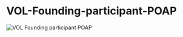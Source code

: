 # VOL-Founding-participant-POAP

![VOL Founding participant POAP](https://user-images.githubusercontent.com/86709559/142405801-fe5831dc-5fe2-4b69-a93e-1c1d24657e9a.png)
